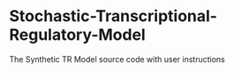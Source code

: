 # Stochastic-Transcriptional-Regulatory-Model
The Synthetic TR Model source code with user instructions 
